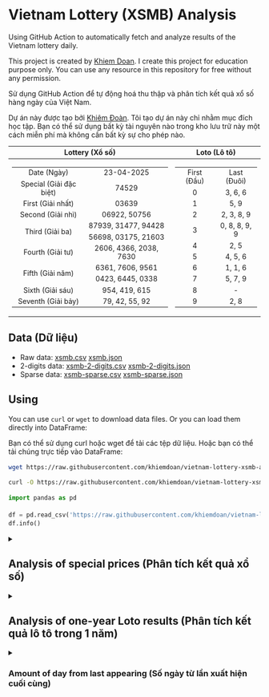 # Vietnam Lottery (XSMB) Analysis

Using GitHub Action to automatically fetch and analyze results of the Vietnam lottery daily.

This project is created by [Khiem Doan](https://github.com/khiemdoan). I create this project for education purpose only. You can use any resource in this repository for free without any permission.

Sử dụng GitHub Action để tự động hoá thu thập và phân tích kết quả xổ số hàng ngày của Việt Nam.

Dự án này được tạo bởi [Khiêm Đoàn](https://github.com/khiemdoan). Tôi tạo dự án này chỉ nhằm mục đích học tập. Bạn có thể sử dụng bất kỳ tài nguyên nào trong kho lưu trữ này một cách miễn phí mà không cần bất kỳ sự cho phép nào.

| Lottery (Xổ số) | Loto (Lô tô) |
| :------------: | :----------: |
| <table><tr><td>Date (Ngày)</td><td>23-04-2025</td></tr><tr><td>Special (Giải đặc biệt)</td><td>74529</td></tr><tr><td>First (Giải nhất)</td><td>03639</td></tr><tr><td>Second (Giải nhì)</td><td>06922, 50756</td></tr><tr><td rowspan="2">Third (Giải ba)</td><td>87939, 31477, 94428</td></tr><tr><td>56698, 03175, 21603</td></tr><tr><td>Fourth (Giải tư)</td><td>2606, 4366, 2038, 7630</td></tr><tr><td rowspan="2">Fifth (Giải năm)</td><td>6361, 7606, 9561</td></tr><tr><td>0423, 6445, 0338</td></tr><tr><td>Sixth (Giải sáu)</td><td>954, 419, 615</td></tr><tr><td>Seventh (Giải bảy)</td><td>79, 42, 55, 92</td></tr></table> | <table><tr><td>First (Đầu)</td><td>Last (Đuôi)</td></tr><tr><td>0</td><td>3, 6, 6</td></tr><tr><td>1</td><td>5, 9</td></tr><tr><td>2</td><td>2, 3, 8, 9</td></tr><tr><td>3</td><td>0, 8, 8, 9, 9</td></tr><tr><td>4</td><td>2, 5</td></tr><tr><td>5</td><td>4, 5, 6</td></tr><tr><td>6</td><td>1, 1, 6</td></tr><tr><td>7</td><td>5, 7, 9</td></tr><tr><td>8</td><td>-</td></tr><tr><td>9</td><td>2, 8</td></tr></table> |

## Data (Dữ liệu)

* Raw data: [xsmb.csv](https://raw.githubusercontent.com/khiemdoan/vietnam-lottery-xsmb-analysis/refs/heads/main/data/xsmb.csv) [xsmb.json](https://raw.githubusercontent.com/khiemdoan/vietnam-lottery-xsmb-analysis/refs/heads/main/data/xsmb.json)
* 2-digits data: [xsmb-2-digits.csv](https://raw.githubusercontent.com/khiemdoan/vietnam-lottery-xsmb-analysis/refs/heads/main/data/xsmb-2-digits.csv) [xsmb-2-digits.json](https://raw.githubusercontent.com/khiemdoan/vietnam-lottery-xsmb-analysis/refs/heads/main/data/xsmb-2-digits.json)
* Sparse data: [xsmb-sparse.csv](https://raw.githubusercontent.com/khiemdoan/vietnam-lottery-xsmb-analysis/refs/heads/main/data/xsmb-sparse.csv) [xsmb-sparse.json](https://raw.githubusercontent.com/khiemdoan/vietnam-lottery-xsmb-analysis/refs/heads/main/data/xsmb-sparse.json)

## Using

You can use `curl` or `wget` to download data files. Or you can load them directly into DataFrame:

Bạn có thể sử dụng curl hoặc wget để tải các tệp dữ liệu. Hoặc bạn có thể tải chúng trực tiếp vào DataFrame:

```sh
wget https://raw.githubusercontent.com/khiemdoan/vietnam-lottery-xsmb-analysis/refs/heads/main/data/xsmb.csv
```

```sh
curl -O https://raw.githubusercontent.com/khiemdoan/vietnam-lottery-xsmb-analysis/refs/heads/main/data/xsmb-2-digits.csv
```

```python
import pandas as pd

df = pd.read_csv('https://raw.githubusercontent.com/khiemdoan/vietnam-lottery-xsmb-analysis/refs/heads/main/data/xsmb-sparse.csv')
df.info()
```

<details>
  <summary><h2>Analysis of special prices (Phân tích kết quả xổ số)</h2></summary>
  <h3>Amount of day from last appearing (Số ngày từ lần xuất hiện cuối cùng)</h3>

  ![Delta](images/special_delta.jpg)

  <h3>Top 10 amount of day from last appearing (Top 10 số lâu chưa xuất hiện)</h3>

  ![Delta top 10](images/special_delta_top_10.jpg)
</details>

<details>
  <summary><h2>Analysis of one-year Loto results (Phân tích kết quả lô tô trong 1 năm)</h2></summary>

  Max: 121. Min: 64.

  Mean: 97.47. Standard deviation: 10.33.

  <h3>Detail (Chi tiết)</h3>

  ![Detail](images/heatmap.jpg)

  <h3>Top 10</h3>

  ![Top 10](images/top-10.jpg)

  <h3>Distribution (Phân bổ)</h3>

  ![Distribution](images/distribution.jpg)
</details>

<details>
  <summary><h3>Amount of day from last appearing (Số ngày từ lần xuất hiện cuối cùng)</h2></summary>

  ![Delta](images/delta.jpg)

  <h3>Top 10 amount of day from last appearing (Top 10 số lâu chưa xuất hiện)</h3>

  ![Delta top 10](images/delta_top_10.jpg)
</details>